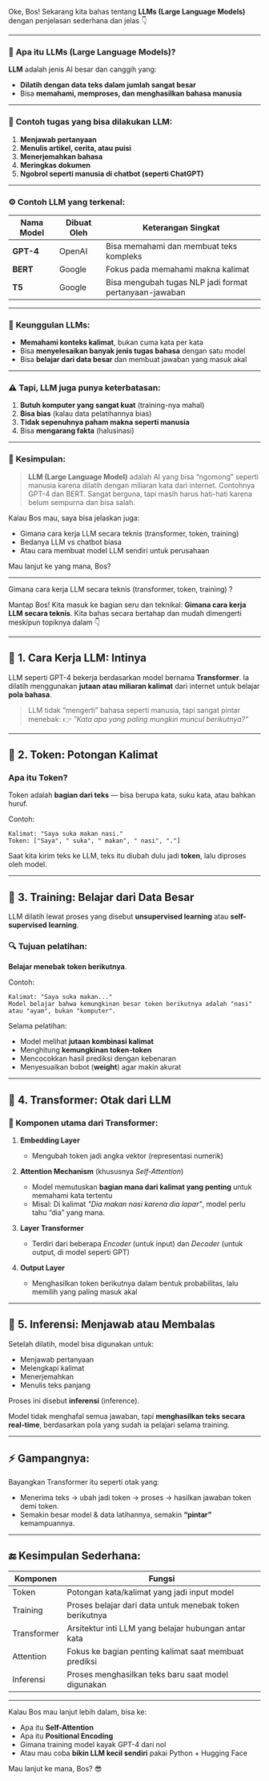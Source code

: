 Oke, Bos! Sekarang kita bahas tentang **LLMs (Large Language Models)** dengan penjelasan sederhana dan jelas 👇

---

### 🧠 **Apa itu LLMs (Large Language Models)?**

**LLM** adalah jenis AI besar dan canggih yang:

* **Dilatih dengan data teks dalam jumlah sangat besar**
* Bisa **memahami, memproses, dan menghasilkan bahasa manusia**

---

### 📘 **Contoh tugas yang bisa dilakukan LLM:**

1. **Menjawab pertanyaan**
2. **Menulis artikel, cerita, atau puisi**
3. **Menerjemahkan bahasa**
4. **Meringkas dokumen**
5. **Ngobrol seperti manusia di chatbot (seperti ChatGPT)**

---

### ⚙️ **Contoh LLM yang terkenal:**

| Nama Model | Dibuat Oleh | Keterangan Singkat                                     |
| ---------- | ----------- | ------------------------------------------------------ |
| **GPT-4**  | OpenAI      | Bisa memahami dan membuat teks kompleks                |
| **BERT**   | Google      | Fokus pada memahami makna kalimat                      |
| **T5**     | Google      | Bisa mengubah tugas NLP jadi format pertanyaan-jawaban |

---

### 🎯 **Keunggulan LLMs:**

* **Memahami konteks kalimat**, bukan cuma kata per kata
* Bisa **menyelesaikan banyak jenis tugas bahasa** dengan satu model
* Bisa **belajar dari data besar** dan membuat jawaban yang masuk akal

---

### ⚠️ **Tapi, LLM juga punya keterbatasan:**

1. **Butuh komputer yang sangat kuat** (training-nya mahal)
2. **Bisa bias** (kalau data pelatihannya bias)
3. **Tidak sepenuhnya paham makna seperti manusia**
4. Bisa **mengarang fakta** (halusinasi)

---

### 💬 **Kesimpulan:**

> **LLM (Large Language Model)** adalah AI yang bisa “ngomong” seperti manusia karena dilatih dengan miliaran kata dari internet. Contohnya GPT-4 dan BERT. Sangat berguna, tapi masih harus hati-hati karena belum sempurna dan bisa salah.

Kalau Bos mau, saya bisa jelaskan juga:

* Gimana cara kerja LLM secara teknis (transformer, token, training)
* Bedanya LLM vs chatbot biasa
* Atau cara membuat model LLM sendiri untuk perusahaan

Mau lanjut ke yang mana, Bos?


----------------------


Gimana cara kerja LLM secara teknis (transformer, token, training) ?

Mantap Bos! Kita masuk ke bagian seru dan teknikal: **Gimana cara kerja LLM secara teknis**. Kita bahas secara bertahap dan mudah dimengerti meskipun topiknya dalam 👇

---

## 🔧 1. **Cara Kerja LLM: Intinya**

LLM seperti GPT-4 bekerja berdasarkan model bernama **Transformer**. Ia dilatih menggunakan **jutaan atau miliaran kalimat** dari internet untuk belajar **pola bahasa**.

> LLM tidak “mengerti” bahasa seperti manusia, tapi sangat pintar menebak:
> 👉 *"Kata apa yang paling mungkin muncul berikutnya?"*

---

## 🔢 2. **Token: Potongan Kalimat**

### Apa itu **Token**?

Token adalah **bagian dari teks** — bisa berupa kata, suku kata, atau bahkan huruf.

Contoh:

```
Kalimat: "Saya suka makan nasi."
Token: ["Saya", " suka", " makan", " nasi", "."]
```

Saat kita kirim teks ke LLM, teks itu diubah dulu jadi **token**, lalu diproses oleh model.

---

## 🔁 3. **Training: Belajar dari Data Besar**

LLM dilatih lewat proses yang disebut **unsupervised learning** atau **self-supervised learning**.

### 🔍 Tujuan pelatihan:

**Belajar menebak token berikutnya**.

Contoh:

```
Kalimat: "Saya suka makan..."
Model belajar bahwa kemungkinan besar token berikutnya adalah "nasi" atau "ayam", bukan "komputer".
```

Selama pelatihan:

* Model melihat **jutaan kombinasi kalimat**
* Menghitung **kemungkinan token-token**
* Mencocokkan hasil prediksi dengan kebenaran
* Menyesuaikan bobot (**weight**) agar makin akurat

---

## 🧠 4. **Transformer: Otak dari LLM**

### 🔧 Komponen utama dari Transformer:

1. **Embedding Layer**

   * Mengubah token jadi angka vektor (representasi numerik)

2. **Attention Mechanism** (khususnya *Self-Attention*)

   * Model memutuskan **bagian mana dari kalimat yang penting** untuk memahami kata tertentu
   * Misal: Di kalimat *"Dia makan nasi karena dia lapar"*, model perlu tahu “dia” yang mana.

3. **Layer Transformer**

   * Terdiri dari beberapa *Encoder* (untuk input) dan *Decoder* (untuk output, di model seperti GPT)

4. **Output Layer**

   * Menghasilkan token berikutnya dalam bentuk probabilitas, lalu memilih yang paling masuk akal

---

## 🔂 5. **Inferensi: Menjawab atau Membalas**

Setelah dilatih, model bisa digunakan untuk:

* Menjawab pertanyaan
* Melengkapi kalimat
* Menerjemahkan
* Menulis teks panjang

Proses ini disebut **inferensi** (inference).

Model tidak menghafal semua jawaban, tapi **menghasilkan teks secara real-time**, berdasarkan pola yang sudah ia pelajari selama training.

---

## ⚡ Gampangnya:

Bayangkan Transformer itu seperti otak yang:

* Menerima teks → ubah jadi token → proses → hasilkan jawaban token demi token.
* Semakin besar model & data latihannya, semakin **“pintar”** kemampuannya.

---

## 🔚 Kesimpulan Sederhana:

| Komponen    | Fungsi                                                  |
| ----------- | ------------------------------------------------------- |
| Token       | Potongan kata/kalimat yang jadi input model             |
| Training    | Proses belajar dari data untuk menebak token berikutnya |
| Transformer | Arsitektur inti LLM yang belajar hubungan antar kata    |
| Attention   | Fokus ke bagian penting kalimat saat membuat prediksi   |
| Inferensi   | Proses menghasilkan teks baru saat model digunakan      |

---

Kalau Bos mau lanjut lebih dalam, bisa ke:

* Apa itu **Self-Attention**
* Apa itu **Positional Encoding**
* Gimana training model kayak GPT-4 dari nol
* Atau mau coba **bikin LLM kecil sendiri** pakai Python + Hugging Face

Mau lanjut ke mana, Bos? 😎



